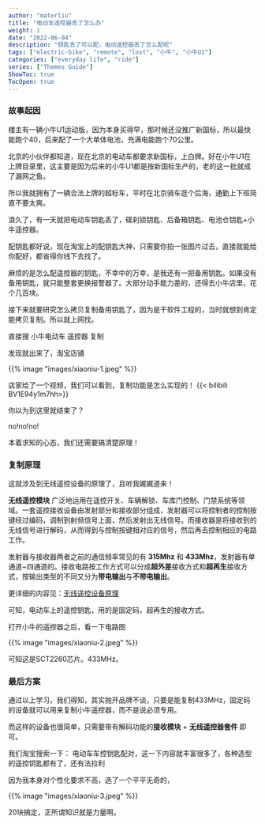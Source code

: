 ```yaml
---
author: "materliu"
title: "电动车遥控器丢了怎么办"
weight: 1
date: "2022-06-04"
description: "钥匙丢了可以配，电动遥控器丢了怎么配呢"
tags: ["electric-bike", "remote", "lost", "小牛", "小牛U1"]
categories: ["everyday life", "ride"]
series: ["Themes Guide"]
ShowToc: true
TocOpen: true
---
```

### 故事起因
楼主有一辆小牛U1运动版，因为本身买得早，那时候还没推广新国标，所以最快能跑个40，后来配了一个大单体电池，充满电能跑个70公里。

北京的小伙伴都知道，现在北京的电动车都要求新国标，上白牌。好在小牛U1在上牌目录里，这主要是因为后来的小牛U1都是按新国标生产的，老的这一批就成了漏网之鱼。

所以我就拥有了一辆合法上牌的超标车，平时在北京骑车逛个后海，通勤上下班简直不要太爽。

浪久了，有一天就把电动车钥匙丢了，碟刹锁钥匙、后备箱钥匙、电池仓钥匙+小牛遥控器。

配钥匙都好说，现在淘宝上的配钥匙大神，只需要你拍一张图片过去，直接就能给你配好，都省得你线下去找了。

麻烦的是怎么配遥控器的钥匙，不幸中的万幸，是我还有一把备用钥匙。如果没有备用钥匙，就只能整套更换报警器了。大部分动手能力差的，还得去小牛店里，花个几百块。

接下来就要研究怎么拷贝复制备用钥匙了，因为是干软件工程的，当时就想到肯定能拷贝复制。所以就上网找。

直接搜 小牛电动车 遥控器 复制

发现就出来了，淘宝店铺

{{% image "images/xiaoniu-1.jpeg" %}}

店家给了一个视频，我们可以看到，复制功能是怎么实现的！
{{< bilibili BV1E94y1m7hh>}}

你以为到这里就结束了？ 

no!no!no!

本着求知的心态，我们还需要搞清楚原理！

### 复制原理

这就涉及到无线遥控设备的原理了，且听我娓娓道来！

**无线遥控模块** 广泛地运用在遥控开关、车辆解锁、车库门控制、门禁系统等领域。一套遥控接收设备由发射部分和接收部分组成，发射器可以将控制者的控制按键经过编码，调制到射频信号上面，然后发射出无线信号。而接收器是将接收到的无线信号进行解码，从而得到与控制按键相对应的信号，然后再去控制相应的电路工作。

发射器与接收器两者之前的通信频率常见的有 **315Mhz** 和 **433Mhz**，发射器有单通道~四通道的。接收电路按工作方式可以分成**超外差**接收方式和**超再生**接收方式，按输出类型的不同又分为**带电输出**与**不带电输出**。

更详细的内容见：[无线遥控设备原理](https://post.smzdm.com/p/ad2do34d/)

可知，电动车上的遥控钥匙，用的是固定码，超再生的接收方式。

打开小牛的遥控器之后，看一下电路图

{{% image "images/xiaoniu-2.jpeg" %}}

可知这是SCT2260芯片。433MHz。

### 最后方案

通过以上学习，我们得知，其实抛开品牌不谈，只要是能复制433MHz，固定码的设备就可以用来复制小牛遥控器，而不是说必须专用。

而这样的设备也很简单，只需要带有解码功能的**接收模块** + **无线遥控器套件** 即可。

我们淘宝搜索一下： 电动车车控钥匙配对，这一下内容就丰富很多了，各种造型的遥控钥匙都有了，还有法拉利

因为我本身对个性化要求不高，选了一个平平无奇的，

{{% image "images/xiaoniu-3.jpeg" %}}

20块搞定，正所谓知识就是力量啊。